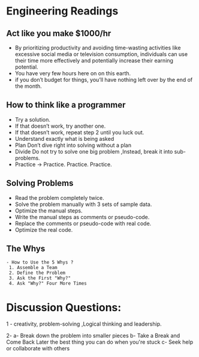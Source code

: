 # Engineering Readings

## Act like you make $1000/hr

 - By prioritizing productivity and avoiding time-wasting activities like excessive social media or television consumption, individuals can use their time more effectively and potentially increase their earning potential.   
 - You have very few hours here on on this earth.
 - if you don’t budget for things, you’ll have nothing left over by the end of the month.


## How to think like a programmer

 - Try a solution.
 - If that doesn’t work, try another one.
 - If that doesn’t work, repeat step 2 until you luck out.
 - Understand  exactly what is being asked
 - Plan Don’t dive right into solving without a plan 
 -  Divide Do not try to solve one big problem ,Instead, break it into sub-problems. 
 - Practice -> Practice. Practice. Practice.


## Solving Problems

 - Read the problem completely twice.
 - Solve the problem manually with 3 sets of sample data.
 - Optimize the manual steps.
 - Write the manual steps as comments or pseudo-code.
 - Replace the comments or pseudo-code with real code.
 - Optimize the real code.


## The  Whys
    - How to Use the 5 Whys ?
     1. Assemble a Team
     2. Define the Problem
     3. Ask the First "Why?"
     4. Ask "Why?" Four More Times


# Discussion Questions:
 1 - creativity, problem-solving ,Logical thinking and leadership.

 2-  a- Break down the problem into smaller pieces
     b- Take a Break and Come Back Later the best thing you can do when you're stuck
     c- Seek help or collaborate with others